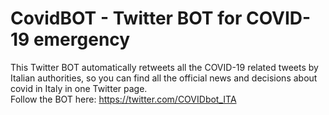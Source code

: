 # CovidBOT - Twitter BOT for COVID-19 emergency
This Twitter BOT automatically retweets all the COVID-19 related tweets by Italian authorities, so you can find all the official news and decisions about covid in Italy in one Twitter page.  
Follow the BOT here: https://twitter.com/COVIDbot_ITA
